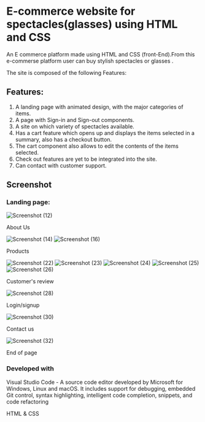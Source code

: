 
# E-commerce website for spectacles(glasses) using HTML and CSS


An E commerce platform made using HTML and CSS (front-End).From this e-commerse platform user can buy stylish spectacles or glasses .

The site is composed of the following Features:
## Features:
1) A landing page with animated  design, with the major categories of items.
2) A page with Sign-in and Sign-out components.
3) A site on which variety of spectacles available.
4) Has a cart feature which opens up and displays the items selected in a summary, also has a checkout button.
5) The cart component also allows to edit the contents of the items selected.
6) Check out features are yet to be integrated into the site.
7) Can contact with customer support.

## Screenshot
### Landing page:

![Screenshot (12)](https://user-images.githubusercontent.com/119325734/204307801-3ed06d2e-4457-4c7f-8efe-7e720333914e.png)

About Us 

![Screenshot (14)](https://user-images.githubusercontent.com/119325734/204308817-1dfe7062-5323-43a4-aa04-92c1984a4b56.png)
![Screenshot (16)](https://user-images.githubusercontent.com/119325734/204309270-64dac687-f9c0-4113-98f5-430c7c0920eb.png)

Products

![Screenshot (22)](https://user-images.githubusercontent.com/119325734/204309989-a0748490-3fc2-408b-9faa-98a37689324e.png)
![Screenshot (23)](https://user-images.githubusercontent.com/119325734/204310066-14841629-5a00-4207-8aed-325846477b00.png)
![Screenshot (24)](https://user-images.githubusercontent.com/119325734/204310124-5f5ba93b-c1ef-4136-823f-afb2e5e6487b.png)
![Screenshot (25)](https://user-images.githubusercontent.com/119325734/204310251-1d6a7097-8acb-47c8-8938-299ee914f887.png)
![Screenshot (26)](https://user-images.githubusercontent.com/119325734/204310305-6fd47de3-b558-4c04-980b-b6aa58976afc.png)

Customer's review

![Screenshot (28)](https://user-images.githubusercontent.com/119325734/204310670-79263f4e-a39a-4552-b530-1bbcea28f9f0.png)

Login/signup

![Screenshot (30)](https://user-images.githubusercontent.com/119325734/204311256-d7f608db-2e98-478b-aa76-c3b8c2b8e0b5.png)

Contact us

![Screenshot (32)](https://user-images.githubusercontent.com/119325734/204311447-508304d2-bc7c-4cc4-b7ba-84df5febc0fe.png)

End of page



### Developed with

Visual Studio Code - A source code editor developed by Microsoft for Windows, Linux and macOS. It includes support for debugging, embedded Git control, syntax highlighting, intelligent code completion, snippets, and code refactoring

HTML & CSS





